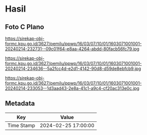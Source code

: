 # Hasil

## Foto C Plano

https://sirekap-obj-formc.kpu.go.id/3627/pemilu/ppwp/16/03/07/10/01/1603071001001-20240214-232731--09c01f64-e8aa-4264-abdd-80facb56fc79.jpg

https://sirekap-obj-formc.kpu.go.id/3627/pemilu/ppwp/16/03/07/10/01/1603071001001-20240214-234636--5a2fcc4d-e2d1-4142-90d8-d59de8ebfcb9.jpg

https://sirekap-obj-formc.kpu.go.id/3627/pemilu/ppwp/16/03/07/10/01/1603071001001-20240214-233053--1d3aad43-2e8a-41c1-a9c4-cf20ac313e0c.jpg


## Metadata

| Key        | Value               |
| ---------- | ------------------- |
| Time Stamp | 2024-02-25 17:00:00 |



